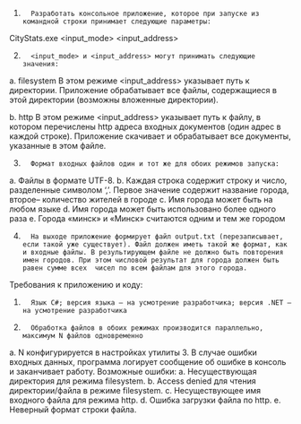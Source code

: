 1.       Разработать консольное приложение, которое при запуске из командной строки принимает следующие параметры:
CityStats.exe <input_mode> <input_address>

2.       <input_mode> и <input_address> могут принимать следующие значения:

a.       filesystem
В этом режиме <input_address> указывает путь к директории. Приложение обрабатывает все файлы, содержащиеся в этой директории (возможны вложенные директории).

b.      http
В этом режиме <input_address> указывает путь к файлу, в котором перечислены http адреса входных документов (один адрес в каждой строке). Приложение скачивает и обрабатывает все документы, указанные в этом файле.

3.       Формат входных файлов один и тот же для обоих режимов запуска:

a.       Файлы в формате UTF-8.
b.      Каждая строка содержит строку и число, разделенные  символом ‘,’. Первое значение содержит название города, второе– количество жителей в городе
c.       Имя города может быть на любом языке
d.      Имя города может быть использовано более одного раза
e.      Города «минск» и «Минск» считаются одним и тем же городом

4.       На выходе приложение формирует файл output.txt (перезаписывает, если такой уже существует). Файл должен иметь такой же формат, как и входные файлы. В результирующем файле не должно быть повторения имен городов. При этом числовой результат для города должен быть равен сумме всех  чисел по всем файлам для этого города.

 
Требования к приложению и коду:

1.       Язык C#; версия языка – на усмотрение разработчика; версия .NET – на усмотрение разработчика
2.       Обработка файлов в обоих режимах производится параллельно, максимум N файлов одновременно
a.       N конфигурируется в настройках утилиты
3.       В случае ошибки входных данных, программа логирует сообщение об ошибке в консоль и заканчивает работу. Возможные ошибки:
a.       Несуществующая директория для режима filesystem.
b.      Access denied для чтения директории/файла в режиме filesystem.
c.       Несуществующее имя входного файла для режима http.
d.      Ошибка загрузки файла по http.
e.      Неверный формат строки файла.
